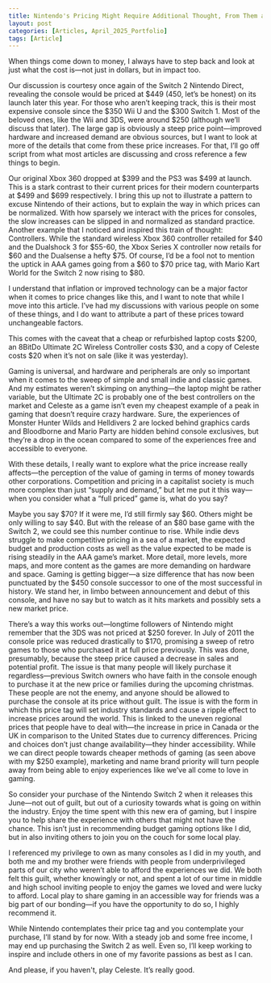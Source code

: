 ```yaml
---
title: Nintendo's Pricing Might Require Additional Thought, From Them and You
layout: post
categories: [Articles, April_2025_Portfolio]
tags: [Article]
---
```


When things come down to money, I always have to step back and look at just what the cost is—not just in dollars, but in impact too.

Our discussion is courtesy once again of the Switch 2 Nintendo Direct, revealing the console would be priced at $449 (450, let’s be honest) on its launch later this year. For those who aren’t keeping track, this is their most expensive console since the $350 Wii U and the $300 Switch 1. Most of the beloved ones, like the Wii and 3DS, were around $250 (although we’ll discuss that later). The large gap is obviously a steep price point—improved hardware and increased demand are obvious sources, but I want to look at more of the details that come from these price increases. For that, I’ll go off script from what most articles are discussing and cross reference a few things to begin.

Our original Xbox 360 dropped at $399 and the PS3 was $499 at launch. This is a stark contrast to their current prices for their modern counterparts at $499 and $699 respectively. I bring this up not to illustrate a pattern to excuse Nintendo of their actions, but to explain the way in which prices can be normalized. With how sparsely we interact with the prices for consoles, the slow increases can be slipped in and normalized as standard practice. Another example that I noticed and inspired this train of thought: Controllers. While the standard wireless Xbox 360 controller retailed for $40 and the Dualshock 3 for $55-60, the Xbox Series X controller now retails for $60 and the Dualsense a hefty $75. Of course, I’d be a fool not to mention the uptick in AAA games going from a $60 to $70 price tag, with Mario Kart World for the Switch 2 now rising to $80.

I understand that inflation or improved technology can be a major factor when it comes to price changes like this, and I want to note that while I move into this article. I’ve had my discussions with various people on some of these things, and I do want to attribute a part of these prices toward unchangeable factors.

This comes with the caveat that a cheap or refurbished laptop costs $200, an 8BitDo Ultimate 2C Wireless Controller costs $30, and a copy of Celeste costs $20 when it’s not on sale (like it was yesterday).

Gaming is universal, and hardware and peripherals are only so important when it comes to the sweep of simple and small indie and classic games. And my estimates weren’t skimping on anything—the laptop might be rather variable, but the Ultimate 2C is probably one of the best controllers on the market and Celeste as a game isn’t even my cheapest example of a peak in gaming that doesn’t require crazy hardware. Sure, the experiences of Monster Hunter Wilds and Helldivers 2 are locked behind graphics cards and Bloodborne and Mario Party are hidden behind console exclusives, but they’re a drop in the ocean compared to some of the experiences free and accessible to everyone.


With these details, I really want to explore what the price increase really affects—the perception of the value of gaming in terms of money towards other corporations. Competition and pricing in a capitalist society is much more complex than just “supply and demand,” but let me put it this way—when you consider what a “full priced” game is, what do you say?

Maybe you say $70? If it were me, I’d still firmly say $60. Others might be only willing to say $40. But with the release of an $80 base game with the Switch 2, we could see this number continue to rise. While indie devs struggle to make competitive pricing in a sea of a market, the expected budget and production costs as well as the value expected to be made is rising steadily in the AAA game’s market. More detail, more levels, more maps, and more content as the games are more demanding on hardware and space. Gaming is getting bigger—a size difference that has now been punctuated by the $450 console successor to one of the most successful in history. We stand her, in limbo between announcement and debut of this console, and have no say but to watch as it hits markets and possibly sets a new market price.

There’s a way this works out—longtime followers of Nintendo might remember that the 3DS was not priced at $250 forever. In July of 2011 the console price was reduced drastically to $170, promising a sweep of retro games to those who purchased it at full price previously. This was done, presumably, because the steep price caused a decrease in sales and potential profit. The issue is that many people will likely purchase it regardless—previous Switch owners who have faith in the console enough to purchase it at the new price or families during the upcoming christmas. These people are not the enemy, and anyone should be allowed to purchase the console at its price without guilt. The issue is with the form in which this price tag will set industry standards and cause a ripple effect to increase prices around the world. This is linked to the uneven regional prices that people have to deal with—the increase in price in Canada or the UK in comparison to the United States due to currency differences. Pricing and choices don’t just change availability—they hinder accessibility. While we can direct people towards cheaper methods of gaming (as seen above with my $250 example), marketing and name brand priority will turn people away from being able to enjoy experiences like we’ve all come to love in gaming.

So consider your purchase of the Nintendo Switch 2 when it releases this June—not out of guilt, but out of a curiosity towards what is going on within the industry. Enjoy the time spent with this new era of gaming, but I inspire you to help share the experience with others that might not have the chance. This isn’t just in recommending budget gaming options like I did, but in also inviting others to join you on the couch for some local play.

I referenced my privilege to own as many consoles as I did in my youth, and both me and my brother were friends with people from underprivileged parts of our city who weren’t able to afford the experiences we did. We both felt this guilt, whether knowingly or not, and spent a lot of our time in middle and high school inviting people to enjoy the games we loved and were lucky to afford. Local play to share gaming in an accessible way for friends was a big part of our bonding—if you have the opportunity to do so, I highly recommend it.

While Nintendo contemplates their price tag and you contemplate your purchase, I’ll stand by for now. With a steady job and some free income, I may end up purchasing the Switch 2 as well. Even so, I’ll keep working to inspire and include others in one of my favorite passions as best as I can.

And please, if you haven't, play Celeste. It’s really good.
